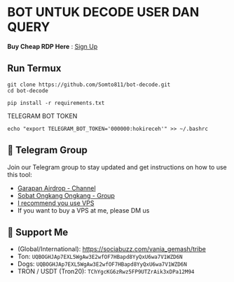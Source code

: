 # BOT UNTUK DECODE USER DAN QUERY

**Buy Cheap RDP Here** : [Sign Up](https://console.idcloudhost.com/referral/1n60rk)

## Run Termux
```
git clone https://github.com/Somto811/bot-decode.git
cd bot-decode
```
```
pip install -r requirements.txt
```
TELEGRAM BOT TOKEN 
```
echo "export TELEGRAM_BOT_TOKEN='000000:hokireceh'" >> ~/.bashrc
```


## 📢 Telegram Group

Join our Telegram group to stay updated and get instructions on how to use this tool:

- [Garapan Airdrop - Channel](https://t.me/garapanairdrop_indonesia)
- [Sobat Ongkang Ongkang - Group](https://t.me/ongkang_ongkang)
- [I recommend you use VPS](https://console.idcloudhost.com/referral/1n60rk)
- If you want to buy a VPS at me, please DM us
  

## 💱 Support Me

- (Global/International): https://sociabuzz.com/vania_gemash/tribe
- Ton: ```UQBOGHJAp7EXL5WgAw3E2wfOF7HBapd8YyQxU6wa7V1WZD6N```
- Dogs: ```UQBOGHJAp7EXL5WgAw3E2wfOF7HBapd8YyQxU6wa7V1WZD6N```
- TRON / USDT (Tron20): ```TChYgcKG6zRwz5FP9UTZrAik3xDPa12M94```






